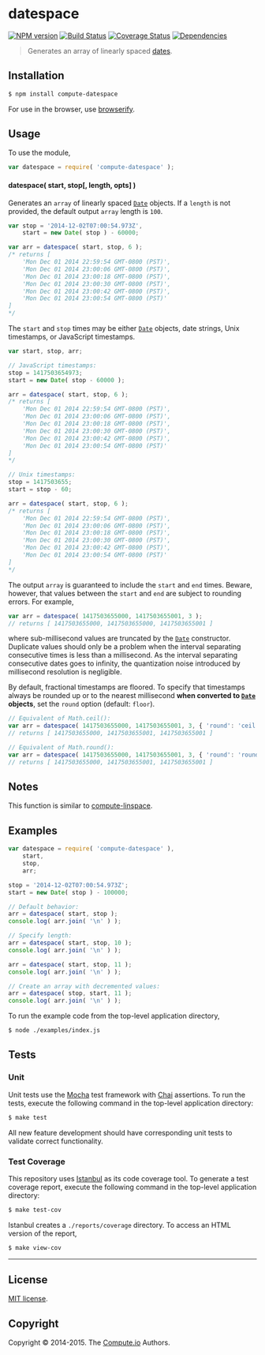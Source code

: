 datespace
===
[![NPM version][npm-image]][npm-url] [![Build Status][travis-image]][travis-url] [![Coverage Status][coveralls-image]][coveralls-url] [![Dependencies][dependencies-image]][dependencies-url]

> Generates an array of linearly spaced [dates](https://developer.mozilla.org/en-US/docs/Web/JavaScript/Reference/Global_Objects/Date).


## Installation

``` bash
$ npm install compute-datespace
```

For use in the browser, use [browserify](https://github.com/substack/node-browserify).


## Usage

To use the module,

``` javascript
var datespace = require( 'compute-datespace' );
```

#### datespace( start, stop[, length, opts] )

Generates an `array` of linearly spaced [`Date`](https://developer.mozilla.org/en-US/docs/Web/JavaScript/Reference/Global_Objects/Date) objects. If a `length` is not provided, the default output `array` length is `100`.

``` javascript
var stop = '2014-12-02T07:00:54.973Z',
	start = new Date( stop ) - 60000;

var arr = datespace( start, stop, 6 );
/* returns [
	'Mon Dec 01 2014 22:59:54 GMT-0800 (PST)',
	'Mon Dec 01 2014 23:00:06 GMT-0800 (PST)',
	'Mon Dec 01 2014 23:00:18 GMT-0800 (PST)',
	'Mon Dec 01 2014 23:00:30 GMT-0800 (PST)',
	'Mon Dec 01 2014 23:00:42 GMT-0800 (PST)',
	'Mon Dec 01 2014 23:00:54 GMT-0800 (PST)'
]
*/
```

The `start` and `stop` times may be either [`Date`](https://developer.mozilla.org/en-US/docs/Web/JavaScript/Reference/Global_Objects/Date) objects, date strings, Unix timestamps, or JavaScript timestamps.

``` javascript
var start, stop, arr;

// JavaScript timestamps:
stop = 1417503654973;
start = new Date( stop - 60000 );

arr = datespace( start, stop, 6 );
/* returns [
	'Mon Dec 01 2014 22:59:54 GMT-0800 (PST)',
	'Mon Dec 01 2014 23:00:06 GMT-0800 (PST)',
	'Mon Dec 01 2014 23:00:18 GMT-0800 (PST)',
	'Mon Dec 01 2014 23:00:30 GMT-0800 (PST)',
	'Mon Dec 01 2014 23:00:42 GMT-0800 (PST)',
	'Mon Dec 01 2014 23:00:54 GMT-0800 (PST)'
]
*/

// Unix timestamps:
stop = 1417503655;
start = stop - 60;

arr = datespace( start, stop, 6 );
/* returns [
	'Mon Dec 01 2014 22:59:54 GMT-0800 (PST)',
	'Mon Dec 01 2014 23:00:06 GMT-0800 (PST)',
	'Mon Dec 01 2014 23:00:18 GMT-0800 (PST)',
	'Mon Dec 01 2014 23:00:30 GMT-0800 (PST)',
	'Mon Dec 01 2014 23:00:42 GMT-0800 (PST)',
	'Mon Dec 01 2014 23:00:54 GMT-0800 (PST)'
]
*/
```

The output `array` is guaranteed to include the `start` and `end` times. Beware, however, that values between the `start` and `end` are subject to rounding errors. For example,

``` javascript
var arr = datespace( 1417503655000, 1417503655001, 3 );
// returns [ 1417503655000, 1417503655000, 1417503655001 ]
```

where sub-millisecond values are truncated by the [`Date`](https://developer.mozilla.org/en-US/docs/Web/JavaScript/Reference/Global_Objects/Date) constructor. Duplicate values should only be a problem when the interval separating consecutive times is less than a millisecond. As the interval separating consecutive dates goes to infinity, the quantization noise introduced by millisecond resolution is negligible.

By default, fractional timestamps are floored. To specify that timestamps always be rounded up or to the nearest millisecond __when converted to [`Date`](https://developer.mozilla.org/en-US/docs/Web/JavaScript/Reference/Global_Objects/Date) objects__, set the `round` option (default: `floor`).

``` javascript
// Equivalent of Math.ceil():
var arr = datespace( 1417503655000, 1417503655001, 3, { 'round': 'ceil' } );
// returns [ 1417503655000, 1417503655001, 1417503655001 ]

// Equivalent of Math.round():
var arr = datespace( 1417503655000, 1417503655001, 3, { 'round': 'round' } );
// returns [ 1417503655000, 1417503655001, 1417503655001 ]
```



## Notes

This function is similar to [compute-linspace](https://github.com/compute-io/linspace).



## Examples

``` javascript
var datespace = require( 'compute-datespace' ),
	start,
	stop,
	arr;

stop = '2014-12-02T07:00:54.973Z';
start = new Date( stop ) - 100000;

// Default behavior:
arr = datespace( start, stop );
console.log( arr.join( '\n' ) );

// Specify length:
arr = datespace( start, stop, 10 );
console.log( arr.join( '\n' ) );

arr = datespace( start, stop, 11 );
console.log( arr.join( '\n' ) );

// Create an array with decremented values:
arr = datespace( stop, start, 11 );
console.log( arr.join( '\n' ) );
```

To run the example code from the top-level application directory,

``` bash
$ node ./examples/index.js
```


## Tests

### Unit

Unit tests use the [Mocha](http://mochajs.org/) test framework with [Chai](http://chaijs.com) assertions. To run the tests, execute the following command in the top-level application directory:

``` bash
$ make test
```

All new feature development should have corresponding unit tests to validate correct functionality.


### Test Coverage

This repository uses [Istanbul](https://github.com/gotwarlost/istanbul) as its code coverage tool. To generate a test coverage report, execute the following command in the top-level application directory:

``` bash
$ make test-cov
```

Istanbul creates a `./reports/coverage` directory. To access an HTML version of the report,

``` bash
$ make view-cov
```


---
## License

[MIT license](http://opensource.org/licenses/MIT).


## Copyright

Copyright &copy; 2014-2015. The [Compute.io](https://github.com/compute-io) Authors.


[npm-image]: http://img.shields.io/npm/v/compute-datespace.svg
[npm-url]: https://npmjs.org/package/compute-datespace

[travis-image]: http://img.shields.io/travis/compute-io/datespace/master.svg
[travis-url]: https://travis-ci.org/compute-io/datespace

[coveralls-image]: https://img.shields.io/coveralls/compute-io/datespace/master.svg
[coveralls-url]: https://coveralls.io/r/compute-io/datespace?branch=master

[dependencies-image]: http://img.shields.io/david/compute-io/datespace.svg
[dependencies-url]: https://david-dm.org/compute-io/datespace

[dev-dependencies-image]: http://img.shields.io/david/dev/compute-io/datespace.svg
[dev-dependencies-url]: https://david-dm.org/dev/compute-io/datespace

[github-issues-image]: http://img.shields.io/github/issues/compute-io/datespace.svg
[github-issues-url]: https://github.com/compute-io/datespace/issues
